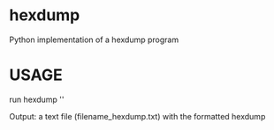 # hexdump
Python implementation of a hexdump program


# USAGE

run hexdump '<filename>'
  
Output: a text file (filename_hexdump.txt) with the formatted hexdump
